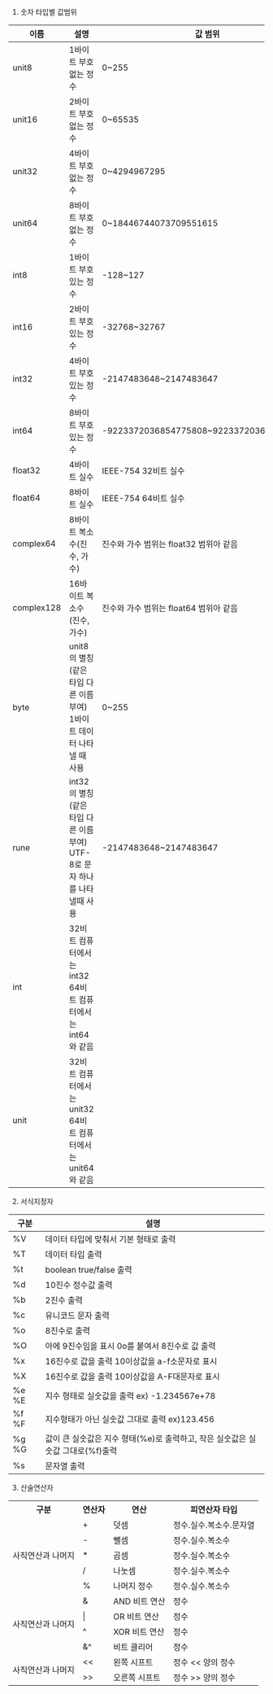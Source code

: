 1. 숫자 타입별 값범위

 

|이름	|설명	|값 범위|
|---|---|---|
|unit8	|1바이트 부호 없는 정수	| 0~255|
|unit16	|2바이트 부호 없는 정수| 0~65535|
|unit32	|4바이트 부호 없는 정수| 0~4294967295|
|unit64	|8바이트 부호 없는 정수|	0~18446744073709551615|
|int8	|1바이트 부호 있는 정수	| -128~127|
|int16	|2바이트 부호 있는 정수| -32768~32767|
|int32	|4바이트 부호 있는 정수|	-2147483648~2147483647|
|int64	|8바이트 부호 있는 정수|	-9223372036854775808~9223372036854775807|
|float32	|4바이트 실수 |	IEEE-754 32비트 실수 |
|float64	|8바이트 실수 |	IEEE-754 64비트 실수 |
|complex64	|8바이트 복소수(진수, 가수)|	진수와 가수 범위는 float32 범위아 같음|
|complex128	|16바이트 복소수(진수, 가수)|	진수와 가수 범위는 float64 범위아 같음|
|byte |	unit8의 별칭(같은타입 다른 이름부여) 1바이트 데이터 나타낼 때 사용   |	0~255|
|rune	|int32의 별칭(같은타입 다른 이름부여) UTF-8로 문자 하나를 나타낼때 사용|	-2147483648~2147483647|
|int	|32비트 컴퓨터에서는 int32 64비트 컴퓨터에서는 int64와 같음	 | |
|unit	|32비트 컴퓨터에서는 unit32 64비트 컴퓨터에서는 unit64와 같음	 | |
 

2. 서식지정자

|구분|	설명|
|---|---|
|%V|	데이터 타입에 맞춰서 기본 형태로 출력|
|%T|	데이터 타입 출력|
|%t|	boolean true/false 출력||
|%d|	10진수 정수값 출력|
|%b|	2진수 출력|
|%c|	유니코드 문자 출력|
|%o|	8진수로 출력|
|%O|	아에 9진수임을 표시 0o를 붙여서 8진수로 값 출력|
|%x|	16진수로 값을 출력 10이상값을 a-f소문자로 표시|
|%X|	16진수로 값을 출력 10이상값을 A-F대문자로 표시|
|%e %E|	지수 형태로 실숫값을 출력  ex) -1.234567e+78|
|%f %F|	지수형태가 아닌 실숫값 그대로 출력 ex)123.456|
|%g %G|	값이 큰 실숫값은 지수 형태(%e)로 출력하고, 작은 실숫값은 실숫값 그대로(%f)출력|
|%s|	문자열 출력|


3. 산술연산자

<table>
  <tr>
    <th>구분</th>
    <th>연산자</th>
    <th>연산</th>
    <th>피연산자 타입</th>
  </tr>
  <tr>
    <td rowspan="6">사직연산과 나머지</td>
  </tr>
  <tr>
    <td>+</td>
    <td>덧셈</td>
    <td>정수.실수.복소수.문자열</td>
  </tr>
  <tr>
    <td>-</td>
    <td>뺄셈</td>
    <td>정수.실수.복소수</td>
  </tr>
  <tr>
    <td>*</td>
    <td>	곱셈</td>
    <td>정수.실수.복소수</td>
  </tr>
  <tr>
    <td>/</td>
    <td>나눗셈</td>
    <td>정수.실수.복소수</td>
  </tr>
  <tr>
    <td>%</td>
    <td> 나머지	정수</td>
    <td>정수.실수.복소수</td>
  </tr>
  <tr>
    <td rowspan="5">사직연산과 나머지</td>
  </tr> 
  <tr>
    <td>&</td>
    <td>AND 비트 연산</td>
    <td>정수</td>
  </tr> 
  <tr>
    <td>|</td>
    <td>OR 비트 연산</td>
    <td>정수</td>
  </tr> 
  <tr>
    <td>^</td>
    <td>XOR 비트 연산</td>
    <td>정수</td>
  </tr> 
  <tr>
    <td>&^</td>
    <td>비트 클리어</td>
    <td>정수</td>
  </tr> 
   <tr>
    <td rowspan="3">사직연산과 나머지</td>
  </tr>
   <tr>
    <td><<</td>
    <td>왼쪽 시프트</td>
    <td>정수 << 양의 정수</td>
    </tr>
    <tr>
    <td>>></td>
    <td>오른쪽 시프트</td>
    <td>정수 >> 양의 정수</td>
  </tr>
</table>
 
